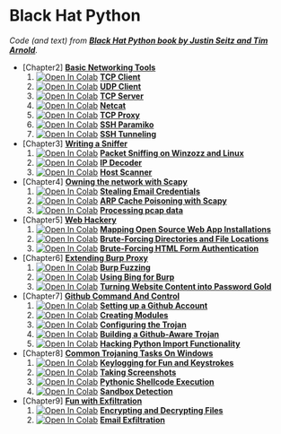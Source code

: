 # Black Hat Python
_Code (and text) from [**Black Hat Python book by Justin Seitz and Tim Arnold**](https://nostarch.com/black-hat-python2E)._

- [Chapter2] [**Basic Networking Tools**](C2-Basic_Networking_Tools)
  1. [![Open In Colab](https://colab.research.google.com/assets/colab-badge.svg)](https://colab.research.google.com/github/damianiRiccardo90/BHP/blob/master/C2-Basic_Networking_Tools/TCP_Client.ipynb) [**TCP Client**](C2-Basic_Networking_Tools/TCP_Client.ipynb)
  2. [![Open In Colab](https://colab.research.google.com/assets/colab-badge.svg)](https://colab.research.google.com/github/damianiRiccardo90/BHP/blob/master/C2-Basic_Networking_Tools/UDP_Client.ipynb) [**UDP Client**](C2-Basic_Networking_Tools/UDP_Client.ipynb)
  3. [![Open In Colab](https://colab.research.google.com/assets/colab-badge.svg)](https://colab.research.google.com/github/damianiRiccardo90/BHP/blob/master/C2-Basic_Networking_Tools/TCP_Server.ipynb) [**TCP Server**](C2-Basic_Networking_Tools/TCP_Server.ipynb)
  4. [![Open In Colab](https://colab.research.google.com/assets/colab-badge.svg)](https://colab.research.google.com/github/damianiRiccardo90/BHP/blob/master/C2-Basic_Networking_Tools/Netcat.ipynb) [**Netcat**](C2-Basic_Networking_Tools/Netcat.ipynb)
  5. [![Open In Colab](https://colab.research.google.com/assets/colab-badge.svg)](https://colab.research.google.com/github/damianiRiccardo90/BHP/blob/master/C2-Basic_Networking_Tools/TCP_Proxy.ipynb) [**TCP Proxy**](C2-Basic_Networking_Tools/TCP_Proxy.ipynb)
  6. [![Open In Colab](https://colab.research.google.com/assets/colab-badge.svg)](https://colab.research.google.com/github/damianiRiccardo90/BHP/blob/master/C2-Basic_Networking_Tools/SSH_Paramiko.ipynb) [**SSH Paramiko**](C2-Basic_Networking_Tools/SSH_Paramiko.ipynb)
  7. [![Open In Colab](https://colab.research.google.com/assets/colab-badge.svg)](https://colab.research.google.com/github/damianiRiccardo90/BHP/blob/master/C2-Basic_Networking_Tools/SSH_Tunneling.ipynb) [**SSH Tunneling**](C2-Basic_Networking_Tools/SSH_Tunneling.ipynb)
- [Chapter3] [**Writing a Sniffer**](C3-Writing_A_Sniffer)
  1. [![Open In Colab](https://colab.research.google.com/assets/colab-badge.svg)](https://colab.research.google.com/github/damianiRiccardo90/BHP/blob/master/C3-Writing_A_Sniffer/Packet_Sniffing.ipynb) [**Packet Sniffing on Winzozz and Linux**](C3-Writing_A_Sniffer/Packet_Sniffing.ipynb)
  2. [![Open In Colab](https://colab.research.google.com/assets/colab-badge.svg)](https://colab.research.google.com/github/damianiRiccardo90/BHP/blob/master/C3-Writing_A_Sniffer/IP_Decoder.ipynb) [**IP Decoder**](C3-Writing_A_Sniffer/IP_Decoder.ipynb)
  3. [![Open In Colab](https://colab.research.google.com/assets/colab-badge.svg)](https://colab.research.google.com/github/damianiRiccardo90/BHP/blob/master/C3-Writing_A_Sniffer/Host_Scanner.ipynb) [**Host Scanner**](C3-Writing_A_Sniffer/Host_Scanner.ipynb)
- [Chapter4] [**Owning the network with Scapy**](C4-Owning_The_Network_With_Scapy)
  1. [![Open In Colab](https://colab.research.google.com/assets/colab-badge.svg)](https://colab.research.google.com/github/damianiRiccardo90/BHP/blob/master/C4-Owning_The_Network_With_Scapy/Stealing_Email_Credentials.ipynb) [**Stealing Email Credentials**](C4-Owning_The_Network_With_Scapy/Stealing_Email_Credentials.ipynb)
  2. [![Open In Colab](https://colab.research.google.com/assets/colab-badge.svg)](https://colab.research.google.com/github/damianiRiccardo90/BHP/blob/master/C4-Owning_The_Network_With_Scapy/ARP_Cache_Poisoning.ipynb) [**ARP Cache Poisoning with Scapy**](C4-Owning_The_Network_With_Scapy/ARP_Cache_Poisoning.ipynb)
  3. [![Open In Colab](https://colab.research.google.com/assets/colab-badge.svg)](https://colab.research.google.com/github/damianiRiccardo90/BHP/blob/master/C4-Owning_The_Network_With_Scapy/Processing_pcap.ipynb) [**Processing pcap data**](C4-Owning_The_Network_With_Scapy/Processing_pcap.ipynb)
- [Chapter5] [**Web Hackery**](C5-Web_Hackery)
  1. [![Open In Colab](https://colab.research.google.com/assets/colab-badge.svg)](https://colab.research.google.com/github/damianiRiccardo90/BHP/blob/master/C5-Web_Hackery/Mapping_Web_Apps.ipynb) [**Mapping Open Source Web App Installations**](C5-Web_Hackery/Mapping_Web_Apps.ipynb)
  2. [![Open In Colab](https://colab.research.google.com/assets/colab-badge.svg)](https://colab.research.google.com/github/damianiRiccardo90/BHP/blob/master/C5-Web_Hackery/Brute-Forcing_Directories_and_File_Locations.ipynb) [**Brute-Forcing Directories and File Locations**](C5-Web_Hackery/Brute-Forcing_Directories_and_File_Locations.ipynb)
  3. [![Open In Colab](https://colab.research.google.com/assets/colab-badge.svg)](https://colab.research.google.com/github/damianiRiccardo90/BHP/blob/master/C5-Web_Hackery/Brute-Forcing_HTML_Form_Authentication.ipynb) [**Brute-Forcing HTML Form Authentication**](C5-Web_Hackery/Brute-Forcing_HTML_Form_Authentication.ipynb)
- [Chapter6] [**Extending Burp Proxy**](C6-Extending_Burp_Proxy)
  1. [![Open In Colab](https://colab.research.google.com/assets/colab-badge.svg)](https://colab.research.google.com/github/damianiRiccardo90/BHP/blob/master/C6-Extending_Burp_Proxy/Burp_Fuzzing.ipynb) [**Burp Fuzzing**](C6-Extending_Burp_Proxy/Burp_Fuzzing.ipynb)
  2. [![Open In Colab](https://colab.research.google.com/assets/colab-badge.svg)](https://colab.research.google.com/github/damianiRiccardo90/BHP/blob/master/C6-Extending_Burp_Proxy/Using_Bing_For_Burp.ipynb) [**Using Bing for Burp**](C6-Extending_Burp_Proxy/Using_Bing_For_Burp.ipynb)
  3. [![Open In Colab](https://colab.research.google.com/assets/colab-badge.svg)](https://colab.research.google.com/github/damianiRiccardo90/BHP/blob/master/C6-Extending_Burp_Proxy/Turning_Website_Content_Into_Password_Gold.ipynb) [**Turning Website Content into Password Gold**](C6-Extending_Burp_Proxy/Turning_Website_Content_Into_Password_Gold.ipynb)
- [Chapter7] [**Github Command And Control**](C7-Github_Command_And_Control)
  1. [![Open In Colab](https://colab.research.google.com/assets/colab-badge.svg)](https://colab.research.google.com/github/damianiRiccardo90/BHP/blob/master/C7-Github_Command_And_Control/Setting_Up_A_Github_Account.ipynb) [**Setting up a Github Account**](C7-Github_Command_And_Control/Setting_Up_A_Github_Account.ipynb)
  2. [![Open In Colab](https://colab.research.google.com/assets/colab-badge.svg)](https://colab.research.google.com/github/damianiRiccardo90/BHP/blob/master/C7-Github_Command_And_Control/Creating_Modules.ipynb) [**Creating Modules**](C7-Github_Command_And_Control/Creating_Modules.ipynb)
  3. [![Open In Colab](https://colab.research.google.com/assets/colab-badge.svg)](https://colab.research.google.com/github/damianiRiccardo90/BHP/blob/master/C7-Github_Command_And_Control/Configuring_The_Trojan.ipynb) [**Configuring the Trojan**](C7-Github_Command_And_Control/Configuring_The_Trojan.ipynb)
  4. [![Open In Colab](https://colab.research.google.com/assets/colab-badge.svg)](https://colab.research.google.com/github/damianiRiccardo90/BHP/blob/master/C7-Github_Command_And_Control/Building_A_Github_Aware_Trojan.ipynb) [**Building a Github-Aware Trojan**](C7-Github_Command_And_Control/Building_A_Github_Aware_Trojan.ipynb)
  5. [![Open In Colab](https://colab.research.google.com/assets/colab-badge.svg)](https://colab.research.google.com/github/damianiRiccardo90/BHP/blob/master/C7-Github_Command_And_Control/Hacking_Python_Import_Functionality.ipynb) [**Hacking Python Import Functionality**](C7-Github_Command_And_Control/Hacking_Python_Import_Functionality.ipynb)
- [Chapter8] [**Common Trojaning Tasks On Windows**](C8-Common_Trojaning_Tasks_On_Windows)
  1. [![Open In Colab](https://colab.research.google.com/assets/colab-badge.svg)](https://colab.research.google.com/github/damianiRiccardo90/BHP/blob/master/C8-Common_Trojaning_Tasks_On_Windows/Keylogging_For_Fun_And_Keystrokes.ipynb) [**Keylogging for Fun and Keystrokes**](C8-Common_Trojaning_Tasks_On_Windows/Keylogging_For_Fun_And_Keystrokes.ipynb)
  2. [![Open In Colab](https://colab.research.google.com/assets/colab-badge.svg)](https://colab.research.google.com/github/damianiRiccardo90/BHP/blob/master/C8-Common_Trojaning_Tasks_On_Windows/Taking_Screenshots.ipynb) [**Taking Screenshots**](C8-Common_Trojaning_Tasks_On_Windows/Taking_Screenshots.ipynb)
  3. [![Open In Colab](https://colab.research.google.com/assets/colab-badge.svg)](https://colab.research.google.com/github/damianiRiccardo90/BHP/blob/master/C8-Common_Trojaning_Tasks_On_Windows/Pythonic_Shellcode_Execution.ipynb) [**Pythonic Shellcode Execution**](C8-Common_Trojaning_Tasks_On_Windows/Pythonic_Shellcode_Execution.ipynb)
  4. [![Open In Colab](https://colab.research.google.com/assets/colab-badge.svg)](https://colab.research.google.com/github/damianiRiccardo90/BHP/blob/master/C8-Common_Trojaning_Tasks_On_Windows/Sandbox_Detection.ipynb) [**Sandbox Detection**](C8-Common_Trojaning_Tasks_On_Windows/Sandbox_Detection.ipynb)
- [Chapter9] [**Fun with Exfiltration**](C9-Fun_With_Exfiltration)
  1. [![Open In Colab](https://colab.research.google.com/assets/colab-badge.svg)](https://colab.research.google.com/github/damianiRiccardo90/BHP/blob/master/C9-Fun_With_Exfiltration/Encrypting_And_Decrypting_Files.ipynb) [**Encrypting and Decrypting Files**](C9-Fun_With_Exfiltration/Encrypting_And_Decrypting_Files.ipynb)
  2. [![Open In Colab](https://colab.research.google.com/assets/colab-badge.svg)](https://colab.research.google.com/github/damianiRiccardo90/BHP/blob/master/C9-Fun_With_Exfiltration/Email_Exfiltration.ipynb) [**Email Exfiltration**](C9-Fun_With_Exfiltration/Email_Exfiltration.ipynb)
